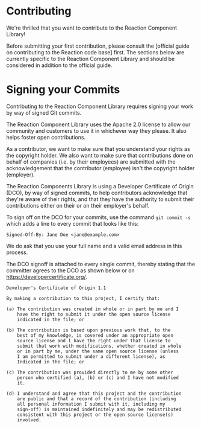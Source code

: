 # Contributing

We're thrilled that you want to contribute to the Reaction Component Library!

Before submitting your first contribution, please consult the [official guide on contributing to the Reaction code base] first. The sections below are currently specific to the Reaction Component Library and should be considered in addition to the official guide.

# Signing your Commits

Contributing to the Reaction Component Library requires signing your work by way of signed Git commits.

The Reaction Component Library uses the Apache 2.0 license to allow our community and customers to use it in whichever way they please. It also helps foster open contributions.

As a contributor, we want to make sure that you understand your rights as the copyright holder. We also want to make sure that contributions done on behalf of companies (i.e. by their employees) are submitted with the acknowledgement that the contributor (employee) isn't the copyright holder (employer).

The Reaction Components Library is using a Developer Certificate of Origin (DCO), by way of signed commits, to help contributors acknowledge that they're aware of their rights, and that they have the authority to submit their contributions either on their or on their employer's behalf.

To sign off on the DCO for your commits, use the command `git commit -s` which adds a line to every commit that looks like this:

`Signed-Off-By: Jane Doe <jane@example.com>`

We do ask that you use your full name and a valid email address in this process.

The DCO signoff is attached to every single commit, thereby stating that the committer agrees to the DCO as shown below or on <https://developercertificate.org/>.

```
Developer's Certificate of Origin 1.1

By making a contribution to this project, I certify that:

(a) The contribution was created in whole or in part by me and I
    have the right to submit it under the open source license
    indicated in the file; or

(b) The contribution is based upon previous work that, to the
    best of my knowledge, is covered under an appropriate open
    source license and I have the right under that license to   
    submit that work with modifications, whether created in whole
    or in part by me, under the same open source license (unless
    I am permitted to submit under a different license), as
    Indicated in the file; or

(c) The contribution was provided directly to me by some other
    person who certified (a), (b) or (c) and I have not modified
    it.

(d) I understand and agree that this project and the contribution
    are public and that a record of the contribution (including
    all personal information I submit with it, including my
    sign-off) is maintained indefinitely and may be redistributed
    consistent with this project or the open source license(s)
    involved.
```
